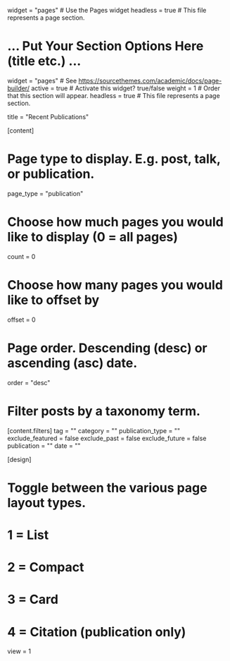 widget = "pages"  # Use the Pages widget
headless = true   # This file represents a page section.

# ... Put Your Section Options Here (title etc.) ...
widget = "pages"  # See https://sourcethemes.com/academic/docs/page-builder/
active = true     # Activate this widget? true/false
weight = 1        # Order that this section will appear.
headless = true   # This file represents a page section.

title = "Recent Publications"

[content]
  # Page type to display. E.g. post, talk, or publication.
  page_type = "publication"
  
  # Choose how much pages you would like to display (0 = all pages)
  count = 0
  
  # Choose how many pages you would like to offset by
  offset = 0

  # Page order. Descending (desc) or ascending (asc) date.
  order = "desc"

  # Filter posts by a taxonomy term.
  [content.filters]
    tag = ""
    category = ""
    publication_type = ""
    exclude_featured = false
    exclude_past = false
    exclude_future = false
    publication = ""
    date = ""
    
[design]
  # Toggle between the various page layout types.
  #   1 = List
  #   2 = Compact
  #   3 = Card
  #   4 = Citation (publication only)
  view = 1
